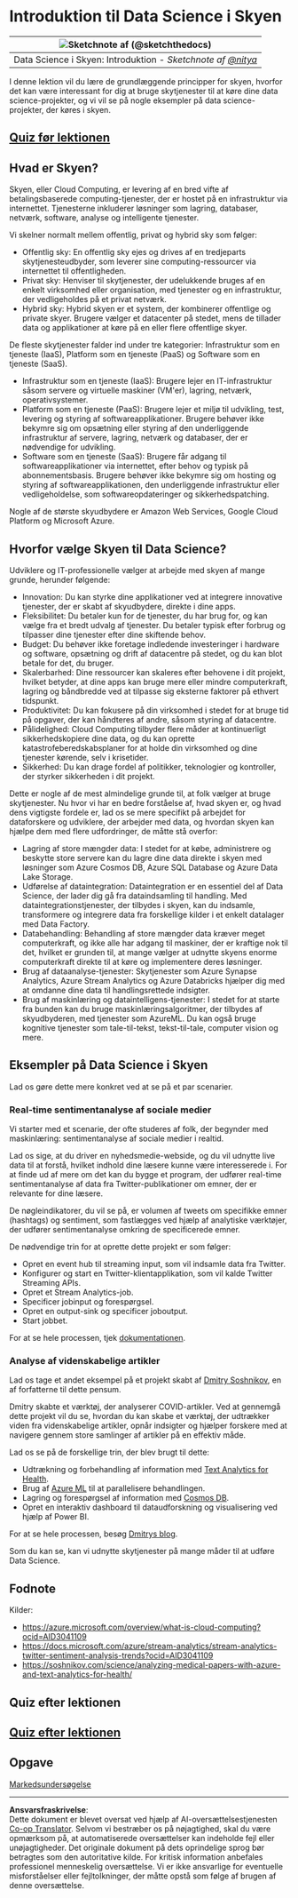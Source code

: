 <!--
CO_OP_TRANSLATOR_METADATA:
{
  "original_hash": "5f8e7cdefa096664ae86f795be571580",
  "translation_date": "2025-09-05T21:56:30+00:00",
  "source_file": "5-Data-Science-In-Cloud/17-Introduction/README.md",
  "language_code": "da"
}
-->
# Introduktion til Data Science i Skyen

|![ Sketchnote af [(@sketchthedocs)](https://sketchthedocs.dev) ](../../sketchnotes/17-DataScience-Cloud.png)|
|:---:|
| Data Science i Skyen: Introduktion - _Sketchnote af [@nitya](https://twitter.com/nitya)_ |

I denne lektion vil du lære de grundlæggende principper for skyen, hvorfor det kan være interessant for dig at bruge skytjenester til at køre dine data science-projekter, og vi vil se på nogle eksempler på data science-projekter, der køres i skyen.

## [Quiz før lektionen](https://ff-quizzes.netlify.app/en/ds/quiz/32)

## Hvad er Skyen?

Skyen, eller Cloud Computing, er levering af en bred vifte af betalingsbaserede computing-tjenester, der er hostet på en infrastruktur via internettet. Tjenesterne inkluderer løsninger som lagring, databaser, netværk, software, analyse og intelligente tjenester.

Vi skelner normalt mellem offentlig, privat og hybrid sky som følger:

* Offentlig sky: En offentlig sky ejes og drives af en tredjeparts skytjenesteudbyder, som leverer sine computing-ressourcer via internettet til offentligheden.
* Privat sky: Henviser til skytjenester, der udelukkende bruges af en enkelt virksomhed eller organisation, med tjenester og en infrastruktur, der vedligeholdes på et privat netværk.
* Hybrid sky: Hybrid skyen er et system, der kombinerer offentlige og private skyer. Brugere vælger et datacenter på stedet, mens de tillader data og applikationer at køre på en eller flere offentlige skyer.

De fleste skytjenester falder ind under tre kategorier: Infrastruktur som en tjeneste (IaaS), Platform som en tjeneste (PaaS) og Software som en tjeneste (SaaS).

* Infrastruktur som en tjeneste (IaaS): Brugere lejer en IT-infrastruktur såsom servere og virtuelle maskiner (VM'er), lagring, netværk, operativsystemer.
* Platform som en tjeneste (PaaS): Brugere lejer et miljø til udvikling, test, levering og styring af softwareapplikationer. Brugere behøver ikke bekymre sig om opsætning eller styring af den underliggende infrastruktur af servere, lagring, netværk og databaser, der er nødvendige for udvikling.
* Software som en tjeneste (SaaS): Brugere får adgang til softwareapplikationer via internettet, efter behov og typisk på abonnementsbasis. Brugere behøver ikke bekymre sig om hosting og styring af softwareapplikationen, den underliggende infrastruktur eller vedligeholdelse, som softwareopdateringer og sikkerhedspatching.

Nogle af de største skyudbydere er Amazon Web Services, Google Cloud Platform og Microsoft Azure.

## Hvorfor vælge Skyen til Data Science?

Udviklere og IT-professionelle vælger at arbejde med skyen af mange grunde, herunder følgende:

* Innovation: Du kan styrke dine applikationer ved at integrere innovative tjenester, der er skabt af skyudbydere, direkte i dine apps.
* Fleksibilitet: Du betaler kun for de tjenester, du har brug for, og kan vælge fra et bredt udvalg af tjenester. Du betaler typisk efter forbrug og tilpasser dine tjenester efter dine skiftende behov.
* Budget: Du behøver ikke foretage indledende investeringer i hardware og software, opsætning og drift af datacentre på stedet, og du kan blot betale for det, du bruger.
* Skalerbarhed: Dine ressourcer kan skaleres efter behovene i dit projekt, hvilket betyder, at dine apps kan bruge mere eller mindre computerkraft, lagring og båndbredde ved at tilpasse sig eksterne faktorer på ethvert tidspunkt.
* Produktivitet: Du kan fokusere på din virksomhed i stedet for at bruge tid på opgaver, der kan håndteres af andre, såsom styring af datacentre.
* Pålidelighed: Cloud Computing tilbyder flere måder at kontinuerligt sikkerhedskopiere dine data, og du kan oprette katastrofeberedskabsplaner for at holde din virksomhed og dine tjenester kørende, selv i krisetider.
* Sikkerhed: Du kan drage fordel af politikker, teknologier og kontroller, der styrker sikkerheden i dit projekt.

Dette er nogle af de mest almindelige grunde til, at folk vælger at bruge skytjenester. Nu hvor vi har en bedre forståelse af, hvad skyen er, og hvad dens vigtigste fordele er, lad os se mere specifikt på arbejdet for dataforskere og udviklere, der arbejder med data, og hvordan skyen kan hjælpe dem med flere udfordringer, de måtte stå overfor:

* Lagring af store mængder data: I stedet for at købe, administrere og beskytte store servere kan du lagre dine data direkte i skyen med løsninger som Azure Cosmos DB, Azure SQL Database og Azure Data Lake Storage.
* Udførelse af dataintegration: Dataintegration er en essentiel del af Data Science, der lader dig gå fra dataindsamling til handling. Med dataintegrationstjenester, der tilbydes i skyen, kan du indsamle, transformere og integrere data fra forskellige kilder i et enkelt datalager med Data Factory.
* Databehandling: Behandling af store mængder data kræver meget computerkraft, og ikke alle har adgang til maskiner, der er kraftige nok til det, hvilket er grunden til, at mange vælger at udnytte skyens enorme computerkraft direkte til at køre og implementere deres løsninger.
* Brug af dataanalyse-tjenester: Skytjenester som Azure Synapse Analytics, Azure Stream Analytics og Azure Databricks hjælper dig med at omdanne dine data til handlingsrettede indsigter.
* Brug af maskinlæring og dataintelligens-tjenester: I stedet for at starte fra bunden kan du bruge maskinlæringsalgoritmer, der tilbydes af skyudbyderen, med tjenester som AzureML. Du kan også bruge kognitive tjenester som tale-til-tekst, tekst-til-tale, computer vision og mere.

## Eksempler på Data Science i Skyen

Lad os gøre dette mere konkret ved at se på et par scenarier.

### Real-time sentimentanalyse af sociale medier
Vi starter med et scenarie, der ofte studeres af folk, der begynder med maskinlæring: sentimentanalyse af sociale medier i realtid.

Lad os sige, at du driver en nyhedsmedie-webside, og du vil udnytte live data til at forstå, hvilket indhold dine læsere kunne være interesserede i. For at finde ud af mere om det kan du bygge et program, der udfører real-time sentimentanalyse af data fra Twitter-publikationer om emner, der er relevante for dine læsere.

De nøgleindikatorer, du vil se på, er volumen af tweets om specifikke emner (hashtags) og sentiment, som fastlægges ved hjælp af analytiske værktøjer, der udfører sentimentanalyse omkring de specificerede emner.

De nødvendige trin for at oprette dette projekt er som følger:

* Opret en event hub til streaming input, som vil indsamle data fra Twitter.
* Konfigurer og start en Twitter-klientapplikation, som vil kalde Twitter Streaming APIs.
* Opret et Stream Analytics-job.
* Specificer jobinput og forespørgsel.
* Opret en output-sink og specificer joboutput.
* Start jobbet.

For at se hele processen, tjek [dokumentationen](https://docs.microsoft.com/azure/stream-analytics/stream-analytics-twitter-sentiment-analysis-trends?WT.mc_id=academic-77958-bethanycheum&ocid=AID30411099).

### Analyse af videnskabelige artikler
Lad os tage et andet eksempel på et projekt skabt af [Dmitry Soshnikov](http://soshnikov.com), en af forfatterne til dette pensum.

Dmitry skabte et værktøj, der analyserer COVID-artikler. Ved at gennemgå dette projekt vil du se, hvordan du kan skabe et værktøj, der udtrækker viden fra videnskabelige artikler, opnår indsigter og hjælper forskere med at navigere gennem store samlinger af artikler på en effektiv måde.

Lad os se på de forskellige trin, der blev brugt til dette:
* Udtrækning og forbehandling af information med [Text Analytics for Health](https://docs.microsoft.com/azure/cognitive-services/text-analytics/how-tos/text-analytics-for-health?WT.mc_id=academic-77958-bethanycheum&ocid=AID3041109).
* Brug af [Azure ML](https://azure.microsoft.com/services/machine-learning?WT.mc_id=academic-77958-bethanycheum&ocid=AID3041109) til at parallelisere behandlingen.
* Lagring og forespørgsel af information med [Cosmos DB](https://azure.microsoft.com/services/cosmos-db?WT.mc_id=academic-77958-bethanycheum&ocid=AID3041109).
* Opret en interaktiv dashboard til dataudforskning og visualisering ved hjælp af Power BI.

For at se hele processen, besøg [Dmitrys blog](https://soshnikov.com/science/analyzing-medical-papers-with-azure-and-text-analytics-for-health/).

Som du kan se, kan vi udnytte skytjenester på mange måder til at udføre Data Science.

## Fodnote

Kilder:
* https://azure.microsoft.com/overview/what-is-cloud-computing?ocid=AID3041109  
* https://docs.microsoft.com/azure/stream-analytics/stream-analytics-twitter-sentiment-analysis-trends?ocid=AID3041109  
* https://soshnikov.com/science/analyzing-medical-papers-with-azure-and-text-analytics-for-health/  

## Quiz efter lektionen

## [Quiz efter lektionen](https://ff-quizzes.netlify.app/en/ds/quiz/33)

## Opgave

[Markedsundersøgelse](assignment.md)

---

**Ansvarsfraskrivelse**:  
Dette dokument er blevet oversat ved hjælp af AI-oversættelsestjenesten [Co-op Translator](https://github.com/Azure/co-op-translator). Selvom vi bestræber os på nøjagtighed, skal du være opmærksom på, at automatiserede oversættelser kan indeholde fejl eller unøjagtigheder. Det originale dokument på dets oprindelige sprog bør betragtes som den autoritative kilde. For kritisk information anbefales professionel menneskelig oversættelse. Vi er ikke ansvarlige for eventuelle misforståelser eller fejltolkninger, der måtte opstå som følge af brugen af denne oversættelse.